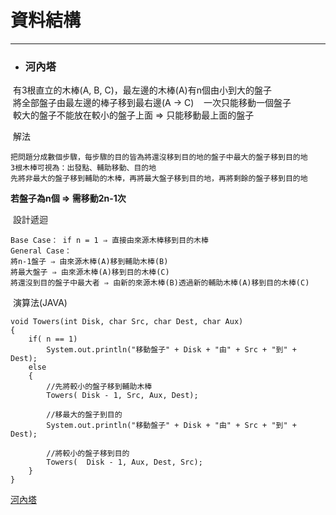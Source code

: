 # 資料結構
*****

+ ### 河內塔  
  有3根直立的木棒(A, B, C)，最左邊的木棒(A)有n個由小到大的盤子  
  將全部盤子由最左邊的棒子移到最右邊(A → C)  
  一次只能移動一個盤子  
  較大的盤子不能放在較小的盤子上面 ⇒ 只能移動最上面的盤子  
  
  解法  
  ```
  把問題分成數個步驟，每步驟的目的皆為將還沒移到目的地的盤子中最大的盤子移到目的地
  3根木棒可視為：出發點、輔助移動、目的地
  先將非最大的盤子移到輔助的木棒，再將最大盤子移到目的地，再將剩餘的盤子移到目的地
  ```
  
  **若盤子為n個 ⇒ 需移動2n-1次**  
  
  設計遞迴
  ```
  Base Case： if n = 1 ⇒ 直接由來源木棒移到目的木棒
  General Case：
  將n-1盤子 ⇒ 由來源木棒(A)移到輔助木棒(B)
  將最大盤子 ⇒ 由來源木棒(A)移到目的木棒(C)
  將還沒到目的盤子中最大者 ⇒ 由新的來源木棒(B)透過新的輔助木棒(A)移到目的木棒(C)
  ```
  
  演算法(JAVA)  
  ```
  void Towers(int Disk, char Src, char Dest, char Aux)
  {
      if( n == 1)
          System.out.println("移動盤子" + Disk + "由" + Src + "到" + Dest);
      else
      {
          //先將較小的盤子移到輔助木棒
          Towers( Disk - 1, Src, Aux, Dest);

          //移最大的盤子到目的
          System.out.println("移動盤子" + Disk + "由" + Src + "到" + Dest);

          //將較小的盤子移到目的
          Towers(  Disk - 1, Aux, Dest, Src);
      }
  }
  ```
	
  
	
[河內塔](http://notepad.yehyeh.net/Content/DS/CH02/4.php)	

